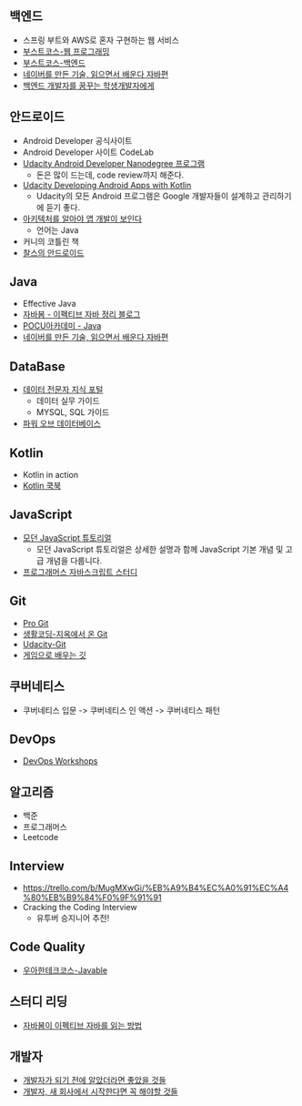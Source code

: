 ## 백엔드
- 스프링 부트와 AWS로 혼자 구현하는 웹 서비스
- [부스트코스-웹 프로그래밍](https://www.edwith.org/boostcourse-web)
- [부스트코스-백엔드](https://www.edwith.org/boostcourse-web-be)
- [네이버를 만든 기술, 읽으면서 배운다 자바편](http://www.yes24.com/Product/Goods/16813496)
- [백엔드 개발자를 꿈꾸는 학생개발자에게](https://d2.naver.com/news/3435170)

## 안드로이드
- Android Developer 공식사이트
- Android Developer 사이트 CodeLab
- [Udacity Android Developer Nanodegree 프로그램](https://www.udacity.com/course/android-developer-nanodegree-by-google--nd801)
  * 돈은 많이 드는데, code review까지 해준다.
- [Udacity Developing Android Apps with Kotlin](https://www.udacity.com/course/developing-android-apps-with-kotlin--ud9012)
  * Udacity의 모든 Android 프로그램은 Google 개발자들이 설계하고 관리하기에 듣기 좋다.
- [아키텍처를 알아야 앱 개발이 보인다](https://ridibooks.com/books/3780000073)
  * 언어는 Java
- 커니의 코틀린 책
- [찰스의 안드로이드](https://www.charlezz.com/)

## Java
- Effective Java
- [자바봄 - 이펙티브 자바 정리 블로그](https://javabom.tistory.com/category/Reading%20Record/%EC%9D%B4%ED%8E%99%ED%8B%B0%EB%B8%8C%EC%9E%90%EB%B0%94)
- [POCU아카데미 - Java](https://pocu.academy/ko/Courses/COMP2500)
- [네이버를 만든 기술, 읽으면서 배운다 자바편](http://www.yes24.com/Product/Goods/16813496)

## DataBase
- [데이터 전문자 지식 포털](http://www.dbguide.net/db.db?cmd=view&boardUid=186812&boardConfigUid=9&boardIdx=152&boardStep=1)
  * 데이터 실무 가이드
  * MYSQL, SQL 가이드
- [파워 오브 데이터베이스](https://book.naver.com/bookdb/book_detail.nhn?bid=14573316)  

## Kotlin
- Kotlin in action
- [Kotlin 쿡북](http://www.yes24.com/Product/Goods/90452827)

## JavaScript
- [모던 JavaScript 튜토리얼](https://ko.javascript.info/)
  * 모던 JavaScript 튜토리얼은 상세한 설명과 함께 JavaScript 기본 개념 및 고급 개념을 다룹니다.
- [프로그래머스 자바스크립트 스터디](https://programmers.co.kr/learn/courses/10404)


## Git
- [Pro Git](https://git-scm.com/book/ko/v2)
- [생활코딩-지옥에서 온 Git](https://opentutorials.org/course/2708)
- [Udacity-Git](https://www.udacity.com/course/version-control-with-git--ud123)
- [게임으로 배우는 깃](https://learngitbranching.js.org/?locale=ko)

## 쿠버네티스
- 쿠버네티스 입문 -> 쿠버네티스 인 액션 -> 쿠버네티스 패턴

## DevOps
- [DevOps Workshops](https://devops-art-factory.gitbook.io/devops-workshop/1.before-workshop/workshop)

## 알고리즘
- 백준
- 프로그래머스
- Leetcode

## Interview
- https://trello.com/b/MugMXwGi/%EB%A9%B4%EC%A0%91%EC%A4%80%EB%B9%84%F0%9F%91%91
- Cracking the Coding Interview
  * 유투버 승지니어 추천!


## Code Quality
- [우아한테크코스-Javable](https://woowacourse.github.io/javable/)

## 스터디 리딩
- [자바봄이 이펙티브 자바를 읽는 방법](https://javabom.tistory.com/70?category=835782)

## 개발자
- [개발자가 되기 전에 알았더라면 좋았을 것들](https://www.youtube.com/watch?v=3mlqkxs9LOg)
- [개발자, 새 회사에서 시작한다면 꼭 해야할 것들](https://www.youtube.com/watch?v=CDG6AhmGj9w)
